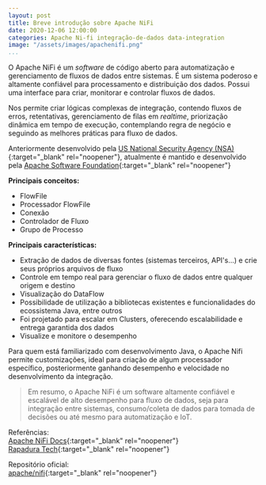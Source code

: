 ```yaml
---
layout: post
title: Breve introdução sobre Apache NiFi
date: 2020-12-06 12:00:00
categories: Apache Ni-fi integração-de-dados data-integration
image: "/assets/images/apachenifi.png" 
...
```

O Apache NiFi é um *software* de código aberto para automatização e gerenciamento de fluxos de dados entre sistemas. É um sistema poderoso e altamente confiável para processamento e distribuição dos dados. Possui uma interface para criar, monitorar e controlar fluxos de dados.

Nos permite criar lógicas complexas de integração, contendo fluxos de erros, retentativas, gerenciamento de filas em *realtime*, priorização dinâmica em tempo de execução, contemplando regra de negócio e seguindo as melhores práticas para fluxo de dados.

Anteriormente desenvolvido pela [US National Security Agency (NSA)](https://www.nsa.gov/){:target="_blank" rel="noopener"}, atualmente é mantido e desenvolvido pela [Apache Software Foundation](https://www.apache.org/){:target="_blank" rel="noopener"}


**Principais conceitos:**
* FlowFile
* Processador FlowFile
* Conexão
* Controlador de Fluxo
* Grupo de Processo

**Principais características:**
* Extração de dados de diversas fontes (sistemas terceiros, API's...) e crie seus próprios arquivos de fluxo
* Controle em tempo real para gerenciar o fluxo de dados entre qualquer origem e destino
* Visualização do DataFlow
* Possibilidade de utilização a bibliotecas existentes e funcionalidades do ecossistema Java, entre outros
* Foi projetado para escalar em Clusters, oferecendo escalabilidade e entrega garantida dos dados
* Visualize e monitore o desempenho

Para quem está familiarizado com desenvolvimento Java, o Apache Nifi permite customizações, ideal para criação de algum processador específico, posteriormente ganhando desempenho e velocidade no desenvolvimento da integração.

>Em resumo, o Apache NiFi é um software altamente confiável e escalável de alto desempenho para fluxo de dados, seja para integração entre sistemas, consumo/coleta de dados para tomada de decisões ou até mesmo para automatização e IoT.

Referências:<br>
[Apache NiFi Docs](http://nifi.apache.org/docs.html){:target="_blank" rel="noopener"}<br>
[Rapadura Tech](https://medium.com/rapaduratech/crie-seu-dataflow-com-apache-nifi-88e50ee8a3d8){:target="_blank" rel="noopener"}<br>

Repositório oficial:<br>
[apache/nifi](https://github.com/apache/nifi){:target="_blank" rel="noopener"}<br>

